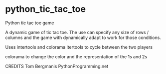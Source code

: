 # python_tic_tac_toe

Python tic tac toe game

A dynamic game of tic tac toe.
The use can specify any size of rows / columns and the game with dynamically adapt to work for those conditions.

Uses intertools and colorama
itertools to cycle between the two players

colorama to change the color and the representation of the 1s and 2s

CREDITS
Tom Bergmanis
PythonProgramming.net
